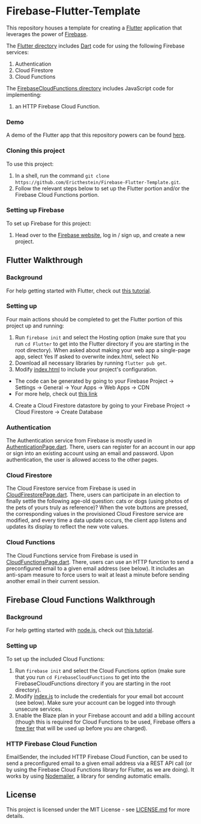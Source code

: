 # Firebase-Flutter-Template

This repository houses a template for creating a [Flutter](https://flutter.dev/) application that leverages the power of [Firebase](https://firebase.google.com/).

The [Flutter directory](Flutter) includes [Dart](https://dart.dev/) code for using the following Firebase services:
1. Authentication
2. Cloud Firestore
3. Cloud Functions

The [FirebaseCloudFunctions directory](FirebaseCloudFunctions) includes JavaScript code for implementing:
1. an HTTP Firebase Cloud Function.

### Demo

A demo of the Flutter app that this repository powers can be found [here](https://fir-flutter-demo-95874.web.app/#/).

### Cloning this project

To use this project:
1. In a shell, run the command `git clone https://github.com/Ericthestein/Firebase-Flutter-Template.git`.
2. Follow the relevant steps below to set up the Flutter portion and/or the Firebase Cloud Functions portion.

### Setting up Firebase

To set up Firebase for this project:
1. Head over to the [Firebase website](https://firebase.google.com/), log in / sign up, and create a new project.

## Flutter Walkthrough

### Background

For help getting started with Flutter, check out [this tutorial](https://flutter.dev/docs/get-started/install).

### Setting up

Four main actions should be completed to get the Flutter portion of this project up and running:
1. Run `firebase init` and select the Hosting option (make sure that you run `cd Flutter` to get into the Flutter directory if you are starting in the root directory).
  When asked about making your web app a single-page app, select Yes
  If asked to overwrite index.html, select No
2. Download all necessary libraries by running `flutter pub get`.
3. Modify [index.html](Flutter/web/index.html) to include your project's configuration.
  - The code can be generated by going to your Firebase Project -> Settings -> General -> Your Apps -> Web Apps -> CDN
  - For more help, check out [this link](https://firebase.flutter.dev/docs/installation/web/#initializing-firebase)
4. Create a Cloud Firestore datastore by going to your Firebase Project -> Cloud Firestore -> Create Database

### Authentication

The Authentication service from Firebase is mostly used in [AuthenticationPage.dart](Flutter/lib/pages/bottomNavigationPages/AuthenticationPage.dart). There, users can register for an account in our app or sign into an existing account using an email and password. Upon authentication, the user is allowed access to the other pages.

### Cloud Firestore

The Cloud Firestore service from Firebase is used in [CloudFirestorePage.dart](Flutter/lib/pages/bottomNavigationPages/CloudFirestorePage.dart). There, users can participate in an election to finally settle the following age-old question: cats or dogs (using photos of the pets of yours truly as reference)? When the vote buttons are pressed, the corresponding values in the provisioned Cloud Firestore service are modified, and every time a data update occurs, the client app listens and updates its display to reflect the new vote values.

### Cloud Functions

The Cloud Functions service from Firebase is used in [CloudFunctionsPage.dart](Flutter/lib/pages/bottomNavigationPages/CloudFunctionsPage.dart). There, users can use an HTTP function to send a preconfigured email to a given email address (see below). It includes an anti-spam measure to force users to wait at least a minute before sending another email in their current session.

## Firebase Cloud Functions Walkthrough

### Background

For help getting started with [node.js](https://nodejs.org/en/), check out [this tutorial](https://nodejs.org/en/docs/guides/getting-started-guide/).

### Setting up

To set up the included Cloud Functions:
1. Run `firebase init` and select the Cloud Functions option (make sure that you run `cd FirebaseCloudFunctions` to get into the FirebaseCloudFunctions directory if you are starting in the root directory).
2. Modify [index.js](FirebaseCloudFunctions/functions/index.js) to include the credentials for your email bot account (see below). Make sure your account can be logged into through unsecure services.
3. Enable the Blaze plan in your Firebase account and add a billing account (though this is required for Cloud Functions to be used, Firebase offers a [free tier](https://cloud.google.com/functions/pricing#:~:text=Cloud%20Functions%20provides%20a%20perpetual,Internet%20egress%20traffic%20per%20month.) that will be used up before you are charged).

### HTTP Firebase Cloud Function

EmailSender, the included HTTP Firebase Cloud Function, can be used to send a preconfigured email to a given email address via a REST API call (or by using the Firebase Cloud Functions library for Flutter, as we are doing). It works by using [Nodemailer](https://github.com/nodemailer/nodemailer), a library for sending automatic emails.

## License

This project is licensed under the MIT License - see [LICENSE.md](LICENSE.md) for more details.
